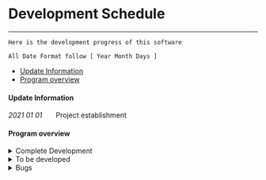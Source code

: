 # Development Schedule
---
```
Here is the development progress of this software

All Date Format follow [ Year Month Days ]
```

- [Update Information](#update-information)
- [Program overview](#program-overview)

#### Update Information

*2021 01 01* &nbsp; &nbsp;&nbsp;&nbsp; Project establishment





#### Program overview


<details>
   <summary> Complete Development </summary>

 `The progress of the software has been developed`


| DATE | CONTENT |REMARK|
|:---:|:---:|:---:|
| 2000 08 06|Create Project|test|

</details>

<details>
   <summary> To be developed </summary>


  `Features waiting to be developed`

| DATE | CONTENT |REMARK|
|:---:|:--:|:---:|
|  |Create Project|test|

</details>


<details>
   <summary> Bugs </summary>

  `Bugs waiting to be fixed`

| DATE | CONTENT |Problem Numbers|
|:---:|:--:|:---:|
| 2000 08 06|Create Project|#1|

</details>
